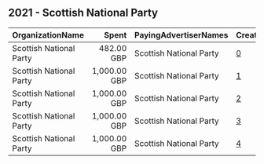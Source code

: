 ## 2021 - Scottish National Party 
|OrganizationName|Spent|PayingAdvertiserNames|CreativeUrls|Impressions|Genders|AgeBrackets|CountryCodes|BillingAddresses|CandidateBallotInformation|
|:---|---:|:---|:---|---:|:---|:---|:---|:---|:---|
|Scottish National Party|482.00 GBP|Scottish National Party|[0](https://www.snap.com/political-ads/asset/2425d54e778bdb4299494c455fdde297c50268ca4cc0a39ae2fec554f7e30f1b?mediaType=jpg)|271,850||16+|united kingdom|GB|Scottish National Party|
|Scottish National Party|1,000.00 GBP|Scottish National Party|[1](https://www.snap.com/political-ads/asset/f6cd126391c2eb47dbc80955d3a8c92db17f153aad4f3e6bbf889847826edd30?mediaType=png)|568,529||16+|united kingdom|GB|Scottish National Party|
|Scottish National Party|1,000.00 GBP|Scottish National Party|[2](https://www.snap.com/political-ads/asset/23836d9c9fa1d8451feb9bd822056d697d08f797466a787bf89462764c853982?mediaType=mp4)|709,889||16-24|united kingdom|GB|Scottish National Party|
|Scottish National Party|1,000.00 GBP|Scottish National Party|[3](https://www.snap.com/political-ads/asset/53eafe1e3d2bfcfc052fa2a23a3b31acc9aa8c275b0a52dc38eff70dd2558657?mediaType=mp4)|215,991|FEMALE|16+|united kingdom|GB|Scottish National Party|
|Scottish National Party|1,000.00 GBP|Scottish National Party|[4](https://www.snap.com/political-ads/asset/00e26afacc8a3848e02d986e9d99297cffd57a223fec2c8ebd9ee1dd3ec598d7?mediaType=mp4)|172,616|MALE|16+|united kingdom|GB|Scottish National Party|
